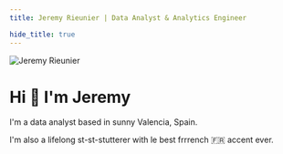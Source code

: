 ```yaml
---
title: Jeremy Rieunier | Data Analyst & Analytics Engineer

hide_title: true
---
```


<img src="https://avatars.githubusercontent.com/jeremyrieunier" alt="Jeremy Rieunier" class="rounded-full w-36 h-36 mb-4">

# Hi 👋 I'm Jeremy

I'm a data analyst based in sunny Valencia, Spain.


I'm also a lifelong st-st-stutterer with le best frrrench 🇫🇷 accent ever.



